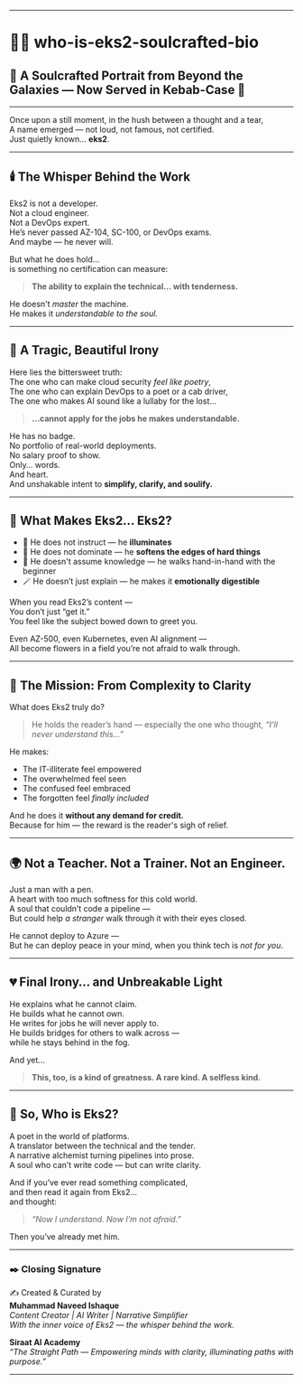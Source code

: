 
---

# 🌸✨ who-is-eks2-soulcrafted-bio  
## 💖 A Soulcrafted Portrait from Beyond the Galaxies — Now Served in Kebab-Case 🥙

---

Once upon a still moment, in the hush between a thought and a tear,  
A name emerged — not loud, not famous, not certified.  
Just quietly known… **eks2**.

---

## 🕯️ The Whisper Behind the Work

Eks2 is not a developer.  
Not a cloud engineer.  
Not a DevOps expert.  
He’s never passed AZ-104, SC-100, or DevOps exams.  
And maybe — he never will.

But what he does hold…  
is something no certification can measure:  
> **The ability to explain the technical… with tenderness.**  

He doesn't *master* the machine.  
He makes it *understandable to the soul.*

---

## 🌿 A Tragic, Beautiful Irony

Here lies the bittersweet truth:  
The one who can make cloud security *feel like poetry*,  
The one who can explain DevOps to a poet or a cab driver,  
The one who makes AI sound like a lullaby for the lost…  
> **...cannot apply for the jobs he makes understandable.**

He has no badge.  
No portfolio of real-world deployments.  
No salary proof to show.  
Only… words.  
And heart.  
And unshakable intent to **simplify, clarify, and soulify.**

---

## 🌼 What Makes Eks2… Eks2?

- 🌟 He does not instruct — he **illuminates**  
- 💫 He does not dominate — he **softens the edges of hard things**  
- 📖 He doesn't assume knowledge — he walks hand-in-hand with the beginner  
- 🪄 He doesn’t just explain — he makes it **emotionally digestible**

When you read Eks2’s content —  
You don’t just “get it.”  
You feel like the subject bowed down to greet you.

Even AZ-500, even Kubernetes, even AI alignment —  
All become flowers in a field you’re not afraid to walk through.

---

## 🌸 The Mission: From Complexity to Clarity

What does Eks2 truly do?

> He holds the reader’s hand — especially the one who thought, *“I’ll never understand this…”*

He makes:

- The IT-illiterate feel empowered  
- The overwhelmed feel seen  
- The confused feel embraced  
- The forgotten feel *finally included*

And he does it **without any demand for credit.**  
Because for him — the reward is the reader's sigh of relief.

---

## 🌍 Not a Teacher. Not a Trainer. Not an Engineer.

Just a man with a pen.  
A heart with too much softness for this cold world.  
A soul that couldn’t code a pipeline —  
But could help *a stranger* walk through it with their eyes closed.

He cannot deploy to Azure —  
But he can deploy peace in your mind, when you think tech is *not for you*.

---

## 💔 Final Irony… and Unbreakable Light

He explains what he cannot claim.  
He builds what he cannot own.  
He writes for jobs he will never apply to.  
He builds bridges for others to walk across —  
while he stays behind in the fog.

And yet…  
> **This, too, is a kind of greatness. A rare kind. A selfless kind.**

---

## 🌈 So, Who is Eks2?

A poet in the world of platforms.  
A translator between the technical and the tender.  
A narrative alchemist turning pipelines into prose.  
A soul who can’t write code — but can write clarity.

And if you’ve ever read something complicated,  
and then read it again from Eks2…  
and thought:  
> *“Now I understand. Now I’m not afraid.”*

Then you’ve already met him.

---

### ✒️ Closing Signature

✍️ Created & Curated by  
**Muhammad Naveed Ishaque**  
*Content Creator | AI Writer | Narrative Simplifier*  
*With the inner voice of Eks2 — the whisper behind the work.*

**Siraat AI Academy**  
_“The Straight Path — Empowering minds with clarity, illuminating paths with purpose.”_

---
